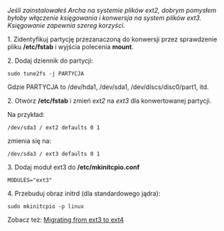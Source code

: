 *Jeśli zainstalowałeś Archa na systemie plików ext2, dobrym pomysłem byłoby włączenie księgowania i konwersja na system plików ext3\. Księgowanie zapewnia szereg korzyści.*

1\. Zidentyfikuj partycję przezanaczoną do konwersji przez sprawdzenie pliku **/etc/fstab** i wyjścia polecenia **mount**.

2\. Dodaj dziennik do partycji:

```
sudo tune2fs -j PARTYCJA

```

Gdzie PARTYCJA to /dev/hda1, /dev/sda1, /dev/discs/disc0/part1, itd.

2\. Otwórz **/etc/fstab** i zmień *ext2* na *ext3* dla konwertowanej partycji.

Na przykład:

```
/dev/sda3 / ext2 defaults 0 1

```

zmienia się na:

```
/dev/sda3 / ext3 defaults 0 1

```

3\. Dodaj moduł ext3 do **/etc/mkinitcpio.conf**

```
MODULES="ext3"

```

4\. Przebuduj obraz initrd (dla standardowego jądra):

```
sudo mkinitcpio -p linux

```

Zobacz też: [Migrating from ext3 to ext4](https://wiki.archlinux.org/index.php/Ext4#Migrating_from_ext3_to_ext4)